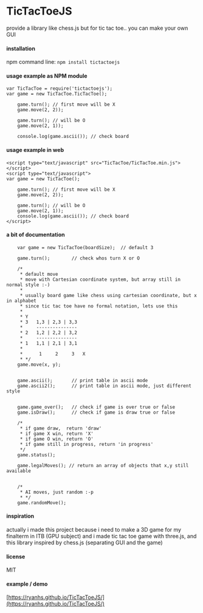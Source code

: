 # TicTacToeJS
provide a library like chess.js but for tic tac toe.. you can make your own GUI

#### installation

npm command line:
	`npm install tictactoejs`


#### usage example as NPM module
```
var TicTacToe = require('tictactoejs');
var game = new TicTacToe.TicTacToe();

	game.turn(); // first move will be X
	game.move(2, 2));
	
	game.turn(); // will be O
	game.move(2, 1));
	
	console.log(game.ascii()); // check board
```

#### usage example in web
```
<script type="text/javascript" src="TicTacToe/TicTacToe.min.js"></script>
<script type="text/javascript">
var game = new TicTacToe();

	game.turn(); // first move will be X
	game.move(2, 2));
	
	game.turn(); // will be O
	game.move(2, 1));
	console.log(game.ascii()); // check board
</script>
```


#### a bit of documentation
```
	var game = new TicTacToe(boardSize);  // default 3
	
	game.turn();		// check whos turn X or O
	
	/*
	 * default move
	 * move with Cartesian coordinate system, but array still in normal style :-)
	 * 
	 * usually board game like chess using cartesian coordinate, but x in alphabet
	 * since tic tac toe have no formal notation, lets use this
	 * 
	 * Y
	 * 3   1,3 | 2,3 | 3,3
	 *     ---------------
	 * 2   1,2 | 2,2 | 3,2
	 *     ---------------
	 * 1   1,1 | 2,1 | 3,1
	 *
	 *      1     2     3	X	
	 * */
	game.move(x, y);
	
	
	game.ascii();		// print table in ascii mode
	game.ascii2();		// print table in ascii mode, just different style
	
	
	game.game_over();	// check if game is over true or false
	game.isDraw();		// check if game is draw true or false
	
	/*
	 * if game draw,  return 'draw'
	 * if game X win, return 'X'
	 * if game O win, return 'O'
	 * if game still in progress, return 'in progress'
	 */
	game.status();
	
	game.legalMoves(); // return an array of objects that x,y still available
	
	
	/*
	 * AI moves, just random :-p
	 * */
	game.randomMove();
```





#### inspiration
actually i made this project because i need to make a 3D game for my finalterm in ITB (GPU subject)
and i made tic tac toe game with three.js,
and this library inspired by chess.js (separating GUI and the game)


#### license
MIT


#### example / demo
[https://ryanhs.github.io/TicTacToeJS/](https://ryanhs.github.io/TicTacToeJS/)
